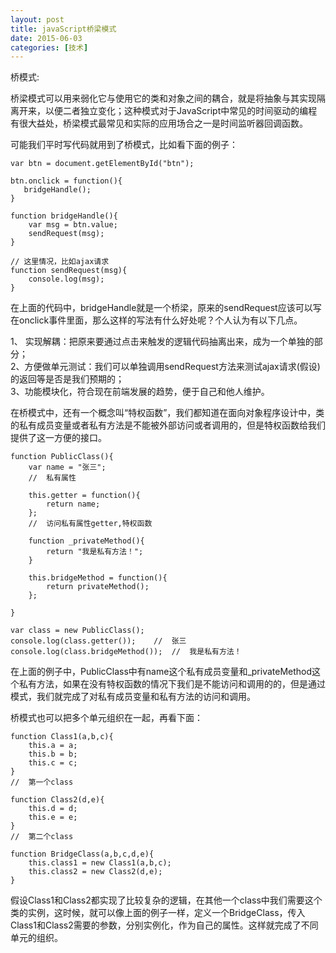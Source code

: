 ```yaml
---
layout: post
title: javaScript桥梁模式
date: 2015-06-03
categories: [技术]
---
```


桥模式:

桥梁模式可以用来弱化它与使用它的类和对象之间的耦合，就是将抽象与其实现隔离开来，以便二者独立变化；这种模式对于JavaScript中常见的时间驱动的编程有很大益处，桥梁模式最常见和实际的应用场合之一是时间监听器回调函数。

可能我们平时写代码就用到了桥模式，比如看下面的例子：

    var btn = document.getElementById("btn");
    
    btn.onclick = function(){
	   bridgeHandle();
    }

    function bridgeHandle(){
        var msg = btn.value;
        sendRequest(msg);
    }

    // 这里情况，比如ajax请求
    function sendRequest(msg){
        console.log(msg);
    }

在上面的代码中，bridgeHandle就是一个桥梁，原来的sendRequest应该可以写在onclick事件里面，那么这样的写法有什么好处呢？个人认为有以下几点。

1、 实现解耦：把原来要通过点击来触发的逻辑代码抽离出来，成为一个单独的部分；     
2、方便做单元测试：我们可以单独调用sendRequest方法来测试ajax请求(假设)的返回等是否是我们预期的；   
3、功能模块化，符合现在前端发展的趋势，便于自己和他人维护。


 在桥模式中，还有一个概念叫“特权函数”，我们都知道在面向对象程序设计中，类的私有成员变量或者私有方法是不能被外部访问或者调用的，但是特权函数给我们提供了这一方便的接口。

	function PublicClass(){
	    var name = "张三";
	    //  私有属性
	
	    this.getter = function(){
	        return name;
	    };
	    //  访问私有属性getter,特权函数
	
	    function _privateMethod(){
	        return "我是私有方法！";
	    }
	
	    this.bridgeMethod = function(){
	        return privateMethod();
	    };
	
	}
	
	var class = new PublicClass();
	console.log(class.getter());	//	张三
	console.log(class.bridgeMethod());	//	我是私有方法！

在上面的例子中，PublicClass中有name这个私有成员变量和_privateMethod这个私有方法，如果在没有特权函数的情况下我们是不能访问和调用的的，但是通过模式，我们就完成了对私有成员变量和私有方法的访问和调用。

桥模式也可以把多个单元组织在一起，再看下面：

    function Class1(a,b,c){
        this.a = a;
        this.b = b;
        this.c = c;
    }
    //	第一个class

    function Class2(d,e){
        this.d = d;
        this.e = e;
    }
    //	第二个class

    function BridgeClass(a,b,c,d,e){
        this.class1 = new Class1(a,b,c);
        this.class2 = new Class2(d,e);
    }

假设Class1和Class2都实现了比较复杂的逻辑，在其他一个class中我们需要这个类的实例，这时候，就可以像上面的例子一样，定义一个BridgeClass，传入Class1和Class2需要的参数，分别实例化，作为自己的属性。这样就完成了不同单元的组织。
